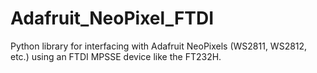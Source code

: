 Adafruit_NeoPixel_FTDI
======================

Python library for interfacing with Adafruit NeoPixels (WS2811, WS2812, etc.) using an FTDI MPSSE device like the FT232H.
